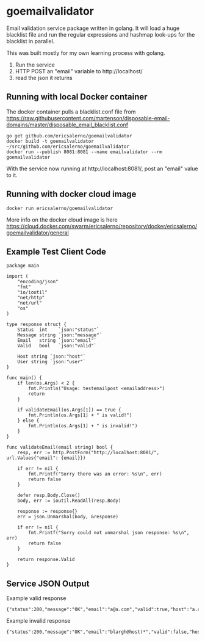 # goemailvalidator

Email validation service package written in golang. It will load a huge blacklist file and run the regular expressions and hashmap look-ups for the blacklist in parallel.

This was built mostly for my own learning process with golang.

1. Run the service
2. HTTP POST an "email" variable to http://localhost/
3. read the json it returns

## Running with local Docker container

The docker container pulls a blacklist.conf file from https://raw.githubusercontent.com/martenson/disposable-email-domains/master/disposable_email_blacklist.conf

    go get github.com/ericsalerno/goemailvalidator
    docker build -t goemailvalidator ~/src/github.com/ericsalerno/goemailvalidator
    docker run --publish 8081:8081 --name emailvalidator --rm goemailvalidator

With the service now running at http://localhost:8081/, post an "email" value to it.

## Running with docker cloud image

    docker run ericsalerno/goemailvalidator

More info on the docker cloud image is here https://cloud.docker.com/swarm/ericsalerno/repository/docker/ericsalerno/goemailvalidator/general

## Example Test Client Code

    package main

    import (
        "encoding/json"
        "fmt"
        "io/ioutil"
        "net/http"
        "net/url"
        "os"
    )

    type response struct {
        Status  int    `json:"status"`
        Message string `json:"message"`
        Email   string `json:"email"`
        Valid   bool   `json:"valid"`

        Host string `json:"host"`
        User string `json:"user"`
    }

    func main() {
        if len(os.Args) < 2 {
            fmt.Println("Usage: testemailpost <emailaddress>")
            return
        }

        if validateEmail(os.Args[1]) == true {
            fmt.Println(os.Args[1] + " is valid!")
        } else {
            fmt.Println(os.Args[1] + " is invalid!")
        }
    }

    func validateEmail(email string) bool {
        resp, err := http.PostForm("http://localhost:8081/", url.Values{"email": {email}})

        if err != nil {
            fmt.Printf("Sorry there was an error: %s\n", err)
            return false
        }

        defer resp.Body.Close()
        body, err := ioutil.ReadAll(resp.Body)

        response := response{}
        err = json.Unmarshal(body, &response)

        if err != nil {
            fmt.Printf("Sorry could not unmarshal json response: %s\n", err)
            return false
        }

        return response.Valid
    }

## Service JSON Output

Example valid response

    {"status":200,"message":"OK","email":"a@a.com","valid":true,"host":"a.com","user":"a"}

Example invalid response

    {"status":200,"message":"OK","email":"blargh@host(*","valid":false,"host":"host(*","user":"blargh"}